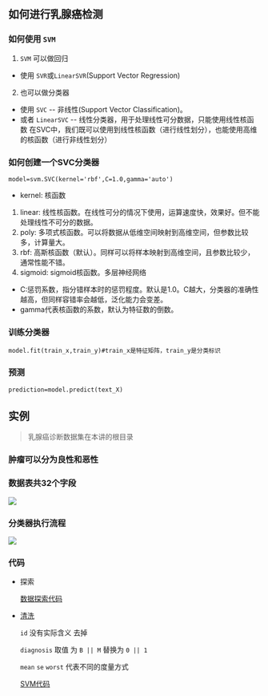 ## 如何进行乳腺癌检测

### 如何使用 `SVM`
1. `SVM` 可以做回归
  - 使用 `SVR`或`LinearSVR`(Support Vector Regression)
2. 也可以做分类器
  - 使用 `SVC` -- 非线性(Support Vector Classification)。      
  - 或者 `LinearSVC` -- 线性分类器，用于处理线性可分数据，只能使用线性核函数
在SVC中，我们既可以使用到线性核函数（进行线性划分），也能使用高维的核函数（进行非线性划分）

### 如何创建一个SVC分类器
`model=svm.SVC(kernel='rbf',C=1.0,gamma='auto')`
- kernel: 核函数   
1. linear: 线性核函数。在线性可分的情况下使用，运算速度快，效果好。但不能处理线性不可分的数据。   
2. poly: 多项式核函数。可以将数据从低维空间映射到高维空间，但参数比较多，计算量大。   
3. rbf: 高斯核函数（默认）。同样可以将样本映射到高维空间，且参数比较少，通常性能不错。   
4. sigmoid: sigmoid核函数。多层神经网络
- C:惩罚系数，指分错样本时的惩罚程度。默认是1.0。C越大，分类器的准确性越高，但同样容错率会越低，泛化能力会变差。
- gamma代表核函数的系数，默认为特征数的倒数。

### 训练分类器
`model.fit(train_x,train_y)#train_x是特征矩阵，train_y是分类标识`
### 预测
`prediction=model.predict(text_X)`

## 实例

> 乳腺癌诊断数据集在本讲的根目录

### 肿瘤可以分为良性和恶性

### 数据表共32个字段

![](WechatIMG70.jpeg)

### 分类器执行流程

![](WechatIMG71.jpeg)

### 代码
- 探索

  [数据探索代码](./discover.py)

- [清洗](./dataClean.py)

  `id` 没有实际含义  去掉

  `diagnosis` 取值 为  `B || M` 替换为 `0 || 1`

  `mean` `se` `worst` 代表不同的度量方式

  [SVM代码](./breastCancerData/breast_svm.py)
